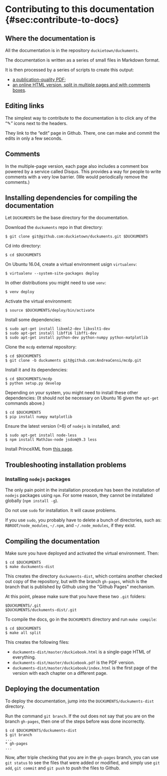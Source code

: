 # Contributing to this documentation {#sec:contribute-to-docs}

## Where the documentation is

All the documentation is in the repository `duckietown/duckuments`.

The documentation is written as a series of small files in Markdown format.

It is then processed by a series of scripts to create this output:

* [a publication-quality PDF][master-pdf];
* [an online HTML version, split in multiple pages and with comments boxes][master-split].

[master-pdf]: https://book.duckietown.org/master/duckiebook.pdf
[master-html]: https://book.duckietown.org/master/duckiebook.html
[master-split]: https://book.duckietown.org/master/duckiebook/index.html
<!-- * [HTML (single-page)][master-html]; -->

## Editing links

The simplest way to contribute to the documentation is to click any of the “✎” icons next to the headers.

They link to the “edit” page in Github. There, one can make and commit the edits in only a few seconds.

## Comments

In the multiple-page version, each page also includes a comment box powered by a service called Disqus. This provides a way for people to write comments with a very low barrier. (We would periodically remove the comments.)

## Installing dependencies for compiling the documentation

Let `DUCKUMENTS` be the base directory for the documentation.

Download the `duckuments` repo in that directory:

    $ git clone git@github.com:duckietown/duckuments.git $DUCKUMENTS

Cd into directory:

    $ cd $DUCKUMENTS

On Ubuntu 16.04, create a virtual environment usign `virtualenv`:

    $ virtualenv --system-site-packages deploy

In other distributions you might need to use `venv`:

    $ venv deploy

Activate the virtual environment:

    $ source $DUCKUMENTS/deploy/bin/activate

Install some dependencies:

    $ sudo apt-get install libxml2-dev libxslt1-dev
    $ sudo apt-get install libffi6 libffi-dev
    $ sudo apt-get install python-dev python-numpy python-matplotlib

Clone the `mcdp` external repository:

    $ cd $DUCKUMENTS
    $ git clone -b duckuments git@github.com:AndreaCensi/mcdp.git

Install it and its dependencies:

    $ cd $DUCKUMENTS/mcdp
    $ python setup.py develop

Depending on your system, you might need to install these other dependencies:
(It should not be necessary on Ubuntu 16 given the `apt-get` commands above.)

    $ cd $DUCKUMENTS
    $ pip install numpy matplotlib

Ensure the latest version (>6) of `nodejs` is installed, and:

    $ sudo apt-get install node-less
    $ npm install MathJax-node jsdom@9.3 less

Install PrinceXML from [this page](https://www.princexml.com/download/).


## Troubleshooting installation problems

### Installing `nodejs` packages

The only pain point  in the installation procedure has been the installation of `nodejs` packages using `npm`. For some reason, they cannot be installated globally (`npm install -g`).

Do not use `sudo` for installation. It will cause problems.

If you use `sudo`, you probably have to delete a bunch of directories,
such as: `RBROOT/node_modules`, `~/.npm`, and `~/.node_modules`, if they exist.


## Compiling the documentation

Make sure you have deployed and activated the virtual environment. Then:

    $ cd $DUCKUMENTS
    $ make duckuments-dist

This creates the directory `duckuments-dist`, which contains
another checked out copy of the repository, but with the branch `gh-pages`, which
is the branch that is published by Github using the "Github Pages" mechanism.

At this point, please make sure that you have these two `.git` folders:

    $DUCKUMENTS/.git
    $DUCKUMENTS/duckuments-dist/.git

To compile the docs, go in the `DUCKUMENTS` directory and run `make compile`:

    $ cd $DUCKUMENTS
    $ make all split

This creates the following files:

* `duckuments-dist/master/duckiebook.html` is a single-page HTML of everything.
* `duckuments-dist/master/duckiebook.pdf` is the PDF version.
* `duckuments-dist/master/duckiebook/index.html` is the first page of the version with each chapter on a different page.

## Deploying the documentation

To deploy the documentation, jump into the `DUCKUMENTS/duckuments-dist` directory.

Run the command `git branch`. If the out does not say that you are on the branch `gh-pages`,
then one of the steps before was done incorrectly.

    $ cd $DUCKUMENTS/duckuments-dist
    $ git branch
    ...
    * gh-pages
    ...

Now, after triple checking that you are in the `gh-pages` branch, you can
use `git status` to see the files that were added or modified,
and simply use `git add`, `git commit` and `git push` to push the files
to Github.
